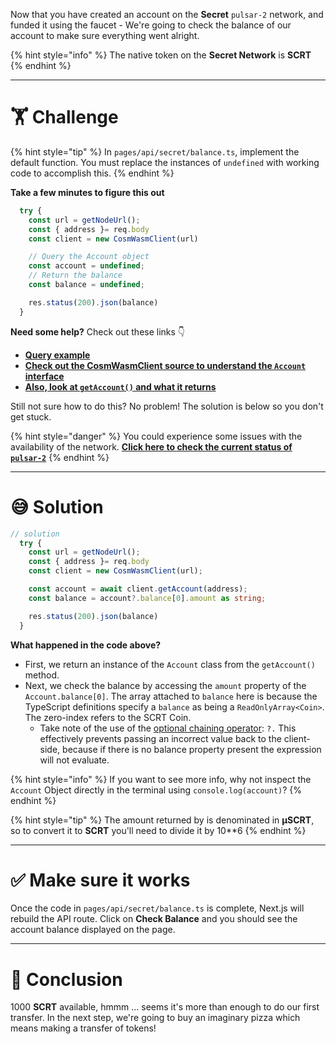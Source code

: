 Now that you have created an account on the **Secret** `pulsar-2` network, and funded it using the faucet - We're going to check the balance of our account to make sure everything went alright.

{% hint style="info" %}
The native token on the **Secret Network** is **SCRT**
{% endhint %}

---

# 🏋️ Challenge

{% hint style="tip" %}
In `pages/api/secret/balance.ts`, implement the default function. You must replace the instances of `undefined` with working code to accomplish this.
{% endhint %}

**Take a few minutes to figure this out**

```typescript
  try {
    const url = getNodeUrl();
    const { address }= req.body
    const client = new CosmWasmClient(url)

    // Query the Account object
    const account = undefined;
    // Return the balance
    const balance = undefined;

    res.status(200).json(balance)
  }
```

**Need some help?** Check out these links 👇

- [**Query example**](https://github.com/enigmampc/SecretJS-Templates/blob/master/3_query_node/query.js)
- [**Check out the CosmWasmClient source to understand the `Account` interface**](https://github.com/enigmampc/SecretNetwork/blob/master/cosmwasm-js/packages/sdk/src/cosmwasmclient.ts)
- [**Also, look at `getAccount()` and what it returns**](https://github.com/enigmampc/SecretNetwork/blob/7adccb9a09579a564fc90173cc9509d88c46d114/cosmwasm-js/packages/sdk/src/cosmwasmclient.ts#L231)

Still not sure how to do this? No problem! The solution is below so you don't get stuck.

{% hint style="danger" %}
You could experience some issues with the availability of the network. [**Click here to check the current status of `pulsar-2`**](https://secretnodes.com/secret/chains/pulsar-2)
{% endhint %}

---

# 😅 Solution

```typescript
// solution
  try {
    const url = getNodeUrl();
    const { address }= req.body
    const client = new CosmWasmClient(url);

    const account = await client.getAccount(address);
    const balance = account?.balance[0].amount as string;

    res.status(200).json(balance)
  }
```

**What happened in the code above?**

- First, we return an instance of the `Account` class from the `getAccount()` method.
- Next, we check the balance by accessing the `amount` property of the `Account.balance[0]`. The array attached to `balance` here is because the TypeScript definitions specify a `balance` as being a `ReadOnlyArray<Coin>`. The zero-index refers to the SCRT Coin.
  - Take note of the use of the [optional chaining operator](https://www.codeisbae.com/typescript-optional-chaining-nullish-coalescing/): `?.` This effectively prevents passing an incorrect value back to the client-side, because if there is no balance property present the expression will not evaluate.

{% hint style="info" %}
If you want to see more info, why not inspect the `Account` Object directly in the terminal using `console.log(account)`?
{% endhint %}

{% hint style="tip" %}
The amount returned by is denominated in **μSCRT**, so to convert it to **SCRT** you'll need to divide it by 10\*\*6
{% endhint %}

---

# ✅ Make sure it works

Once the code in `pages/api/secret/balance.ts` is complete, Next.js will rebuild the API route. Click on **Check Balance** and you should see the account balance displayed on the page.

---

# 🏁 Conclusion

1000 **SCRT** available, hmmm ... seems it's more than enough to do our first transfer. In the next step, we're going to buy an imaginary pizza which means making a transfer of tokens!
